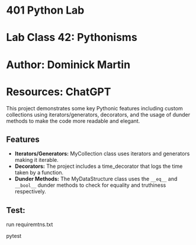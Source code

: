 # 401 Python Lab 
# Lab Class 42: Pythonisms
# Author: Dominick Martin 
# Resources:  ChatGPT


This project demonstrates some key Pythonic features including custom collections using iterators/generators, decorators, and the usage of dunder methods to make the code more readable and elegant.

## Features

* **Iterators/Generators:** MyCollection class uses iterators and generators making it iterable.
* **Decorators:** The project includes a time_decorator that logs the time taken by a function.
* **Dunder Methods:** The MyDataStructure class uses the `__eq__` and `__bool__` dunder methods to check for equality and truthiness respectively.

## Test: 

run requiremtns.txt

pytest 





